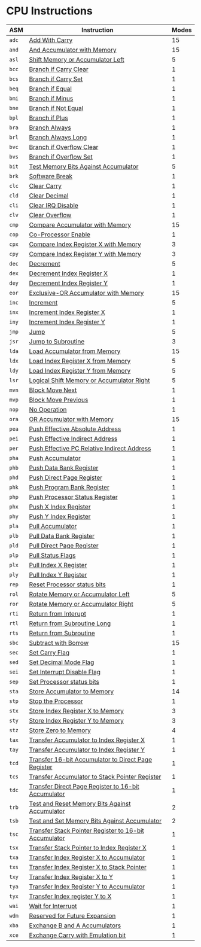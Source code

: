 
# CPU Instructions

| ASM   | Instruction                                                        | Modes |
|-------|--------------------------------------------------------------------|-------|
| `adc` | [Add With Carry](./adc#readme)                                     | 15    |
| `and` | [And Accumulator with Memory](./and#readme)                        | 15    |
| `asl` | [Shift Memory or Accumulator Left](./asl#readme)                   | 5     |
| `bcc` | [Branch if Carry Clear](./b__#bcc)                                 | 1     |
| `bcs` | [Branch if Carry Set](./b__#bcs)                                   | 1     |
| `beq` | [Branch if Equal](./b__#beq)                                       | 1     |
| `bmi` | [Branch if Minus](./b__#bmi)                                       | 1     |
| `bne` | [Branch if Not Equal](./b__#bne)                                   | 1     |
| `bpl` | [Branch if Plus](./b__#bpl)                                        | 1     |
| `bra` | [Branch Always](./b__#bra)                                         | 1     |
| `brl` | [Branch Always Long](./b__#brl)                                    | 1     |
| `bvc` | [Branch if Overflow Clear](./b__#bvc)                              | 1     |
| `bvs` | [Branch if Overflow Set](./b__#bvs)                                | 1     |
| `bit` | [Test Memory Bits Against Accumulator](./bit#readme)               | 5     |
| `brk` | [Software Break](./brk#readme)                                     | 1     |
| `clc` | [Clear Carry](./cl_#clc)                                           | 1     |
| `cld` | [Clear Decimal](./cl_#cld)                                         | 1     |
| `cli` | [Clear IRQ Disable](./cl_#cli)                                     | 1     |
| `clv` | [Clear Overflow](./cl_#clv)                                        | 1     |
| `cmp` | [Compare Accumulator with Memory](./cmp)                           | 15    |
| `cop` | [Co-Processor Enable](./cop#readme)                                | 1     |
| `cpx` | [Compare Index Register X with Memory](./cp_#cpx)                  | 3     |
| `cpy` | [Compare Index Register Y with Memory](./cp_#cpy)                  | 3     |
| `dec` | [Decrement](./de_#dec)                                             | 5     |
| `dex` | [Decrement Index Register X](./de_#dex)                            | 1     |
| `dey` | [Decrement Index Register Y](./de_#dey)                            | 1     |
| `eor` | [Exclusive-OR Accumulator with Memory](./eor#readme)               | 15    |
| `inc` | [Increment](./in_#inc)                                             | 5     |
| `inx` | [Increment Index Register X](./in_#inx)                            | 1     |
| `iny` | [Increment Index Register Y](./in_#iny)                            | 1     |
| `jmp` | [Jump](./jmp#readme)                                               | 5     |
| `jsr` | [Jump to Subroutine](./jsr#readme)                                 | 3     |
| `lda` | [Load Accumulator from Memory](./lda#readme)                       | 15    |
| `ldx` | [Load Index Register X from Memory](./ld_#ldx)                     | 5     |
| `ldy` | [Load Index Register Y from Memory](./ld_#ldy)                     | 5     |
| `lsr` | [Logical Shift Memory or Accumulator Right](./lsr#readme)          | 5     |
| `mvn` | [Block Move Next](./mv_#mvn)                                       | 1     |
| `mvp` | [Block Move Previous](./mv_#mvp)                                   | 1     |
| `nop` | [No Operation](./nop#readme)                                       | 1     |
| `ora` | [OR Accumulator with Memory](./ora#readme)                         | 15    |
| `pea` | [Push Effective Absolute Address](./ph_#pea)                       | 1     |
| `pei` | [Push Effective Indirect Address](./ph_#pei)                       | 1     |
| `per` | [Push Effective PC Relative Indirect Address](./ph_#per)           | 1     |
| `pha` | [Push Accumulator](./ph_#pha)                                      | 1     |
| `phb` | [Push Data Bank Register](./ph_#phb)                               | 1     |
| `phd` | [Push Direct Page Register](./ph_#phd)                             | 1     |
| `phk` | [Push Program Bank Register](./ph_#phk)                            | 1     |
| `php` | [Push Processor Status Register](./ph_#php)                        | 1     |
| `phx` | [Push X Index Register](./ph_#phx)                                 | 1     |
| `phy` | [Push Y Index Register](./ph_#phy)                                 | 1     |
| `pla` | [Pull Accumulator](./pl_#pla)                                      | 1     |
| `plb` | [Pull Data Bank Register](./pl_#plb)                               | 1     |
| `pld` | [Pull Direct Page Register](./pl_#pld)                             | 1     |
| `plp` | [Pull Status Flags](./pl_#plp)                                     | 1     |
| `plx` | [Pull Index X Register](./pl_#plx)                                 | 1     |
| `ply` | [Pull Index Y Register](./pl_#ply)                                 | 1     |
| `rep` | [Reset Processor status bits](./rep#readme)                        | 1     |
| `rol` | [Rotate Memory or Accumulator Left](./rol#readme)                  | 5     |
| `ror` | [Rotate Memory or Accumulator Right](./ror#readme)                 | 5     |
| `rti` | [Return from Interupt](./rt_#rti)                                  | 1     |
| `rtl` | [Return from Subroutine Long](./rt_#rtl)                           | 1     |
| `rts` | [Return from Subroutine](./rt_#rts)                                | 1     |
| `sbc` | [Subtract with Borrow](./sbc)                                      | 15    |
| `sec` | [Set Carry Flag](./se_#sec)                                        | 1     |
| `sed` | [Set Decimal Mode Flag](./se_#sed)                                 | 1     |
| `sei` | [Set Interrupt Disable Flag](./se_#sei)                            | 1     |
| `sep` | [Set Processor status bits](./se_#sep)                             | 1     |
| `sta` | [Store Accumulator to Memory](./sta#readme)                        | 14    |
| `stp` | [Stop the Processor](./stp#readme)                                 | 1     |
| `stx` | [Store Index Register X to Memory](./st_#stx)                      | 3     |
| `sty` | [Store Index Register Y to Memory](./st_#sty)                      | 3     |
| `stz` | [Store Zero to Memory](./st_#stz)                                  | 4     |
| `tax` | [Transfer Accumulator to Index Register X](./t__#tax)              | 1     |
| `tay` | [Transfer Accumulator to Index Register Y](./t__#tay)              | 1     |
| `tcd` | [Transfer 16-bit Accumulator to Direct Page Register](./t__#tcd)   | 1     |
| `tcs` | [Transfer Accumulator to Stack Pointer Register](./t__#tcs)        | 1     |
| `tdc` | [Transfer Direct Page Register to 16-bit Accumulator](./t__#tdc)   | 1     |
| `trb` | [Test and Reset Memory Bits Against Accumulator](./t_b#trb)        | 2     |
| `tsb` | [Test and Set Memory Bits Against Accumulator](./t_b#tsb)          | 2     |
| `tsc` | [Transfer Stack Pointer Register to 16-bit Accumulator](./t__#tsc) | 1     |
| `tsx` | [Transfer Stack Pointer to Index Register X](./t__#tsx)            | 1     |
| `txa` | [Transfer Index Register X to Accumulator](./t__#txa)              | 1     |
| `txs` | [Transfer Index Register X to Stack Pointer](./t__#txs)            | 1     |
| `txy` | [Transfer Index Register X to Y](./t__#txy)                        | 1     |
| `tya` | [Transfer Index Register Y to Accumulator](./t__#tya)              | 1     |
| `tyx` | [Transfer Index register Y to X](./t__#tyx)                        | 1     |
| `wai` | [Wait for Interrupt](./wai#readme)                                 | 1     |
| `wdm` | [Reserved for Future Expansion](./wdm#readme)                      | 1     |
| `xba` | [Exchange B and A Accumulators](./xba#readme)                      | 1     |
| `xce` | [Exchange Carry with Emulation bit](./xce#readme)                  | 1     |
